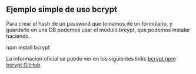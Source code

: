 ## Ejemplo simple de uso bcrypt
Para crear el hash de un password que tomamos de un formulario, y guardarlo en una DB podemos usar el modulo brcypt, que podemos instalar haciendo.

npm install bcrypt

La informacion oficial se puede ver en los siguientes links
[bcrypt npm](https://www.npmjs.com/package/bcrypt)
[bcrypt GitHub](https://github.com/kelektiv/node.bcrypt.js#readme)